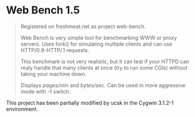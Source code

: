 # Web Bench 1.5

>   Registered on freshmeat.net as project web-bench.
>
>   Web Bench is very simple tool for benchmarking WWW or proxy servers. Uses fork() for simulating multiple clients and can use HTTP/0.9-HTTP/.1 requests.
>
>   This benchmark is not very realistic, but it can test if your HTTPD can realy handle that many clients at once (try to run some CGls) without taking your machine down. 
>
>   Displays *pages/min* and *bytes/sec*. Can be used in more aggressive mode with -f switch.

This project has been partially modified by ucsk in the Cygwin 3.1.2-1 environment.